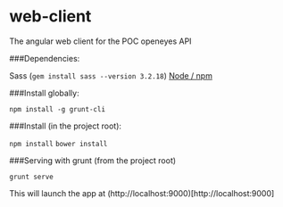 web-client
===============

The angular web client for the POC openeyes API

###Dependencies:

Sass (`gem install sass --version 3.2.18`)
[Node / npm](http://nodejs.org/download/)

###Install globally:

`npm install -g grunt-cli`

###Install (in the project root):

`npm install`
`bower install`

###Serving with grunt (from the project root)

`grunt serve`

This will launch the app at (http://localhost:9000)[http://localhost:9000]